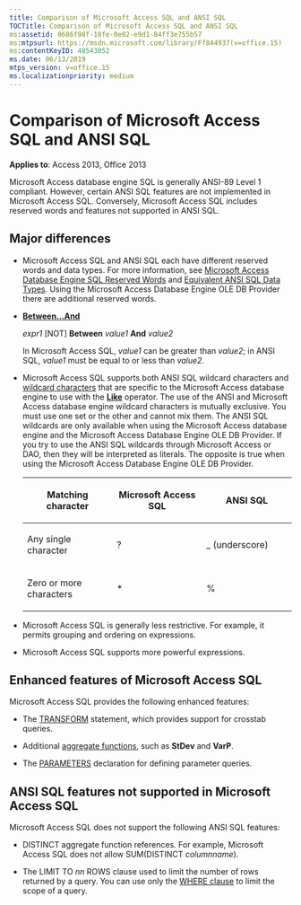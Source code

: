 ```yaml
---
title: Comparison of Microsoft Access SQL and ANSI SQL
TOCTitle: Comparison of Microsoft Access SQL and ANSI SQL
ms:assetid: 0686f98f-10fe-0e02-e9d1-84ff3e755b57
ms:mtpsurl: https://msdn.microsoft.com/library/Ff844937(v=office.15)
ms:contentKeyID: 48543052
ms.date: 06/13/2019
mtps_version: v=office.15
ms.localizationpriority: medium
---
```


# Comparison of Microsoft Access SQL and ANSI SQL

**Applies to**: Access 2013, Office 2013

Microsoft Access database engine SQL is generally ANSI-89 Level 1 compliant. However, certain ANSI SQL features are not implemented in Microsoft Access SQL. Conversely, Microsoft Access SQL includes reserved words and features not supported in ANSI SQL.

## Major differences

- Microsoft Access SQL and ANSI SQL each have different reserved words and data types. For more information, see [Microsoft Access Database Engine SQL Reserved Words](sql-reserved-words.md) and [Equivalent ANSI SQL Data Types](equivalent-ansi-sql-data-types.md). Using the Microsoft Access Database Engine OLE DB Provider there are additional reserved words.

- **[Between…And](https://docs.microsoft.com/office/vba/access/concepts/miscellaneous/between-and-operator)**
    
  *expr1* \[NOT\] **Between** *value1* **And** *value2*
    
  In Microsoft Access SQL, *value1* can be greater than *value2*; in ANSI SQL, *value1* must be equal to or less than *value2.*

- Microsoft Access SQL supports both ANSI SQL wildcard characters and [wildcard characters](using-wildcard-characters-in-string-comparisons.md) that are specific to the Microsoft Access database engine to use with the **[Like](https://docs.microsoft.com/office/vba/access/Concepts/Structured-Query-Language/like-operator-microsoft-access-sql)** operator. The use of the ANSI and Microsoft Access database engine wildcard characters is mutually exclusive. You must use one set or the other and cannot mix them. The ANSI SQL wildcards are only available when using the Microsoft Access database engine and the Microsoft Access Database Engine OLE DB Provider. If you try to use the ANSI SQL wildcards through Microsoft Access or DAO, then they will be interpreted as literals. The opposite is true when using the Microsoft Access Database Engine OLE DB Provider.
    
    <table>
    <colgroup>
    <col style="width: 33%" />
    <col style="width: 33%" />
    <col style="width: 33%" />
    </colgroup>
    <thead>
    <tr class="header">
    <th><p>Matching character</p></th>
    <th><p>Microsoft Access SQL</p></th>
    <th><p>ANSI SQL</p></th>
    </tr>
    </thead>
    <tbody>
    <tr class="odd">
    <td><p>Any single character</p></td>
    <td><p>?</p></td>
    <td><p>_ (underscore)</p></td>
    </tr>
    <tr class="even">
    <td><p>Zero or more characters</p></td>
    <td><p>*</p></td>
    <td><p>%</p></td>
    </tr>
    </tbody>
    </table>


- Microsoft Access SQL is generally less restrictive. For example, it permits grouping and ordering on expressions.

- Microsoft Access SQL supports more powerful expressions.

## Enhanced features of Microsoft Access SQL

Microsoft Access SQL provides the following enhanced features:

- The [TRANSFORM](transform-statement-microsoft-access-sql.md) statement, which provides support for crosstab queries.

- Additional [aggregate functions](sql-aggregate-functions-sql.md), such as **StDev** and **VarP**.

- The [PARAMETERS](parameters-declaration-microsoft-access-sql.md) declaration for defining parameter queries.

## ANSI SQL features not supported in Microsoft Access SQL

Microsoft Access SQL does not support the following ANSI SQL features:

- DISTINCT aggregate function references. For example, Microsoft Access SQL does not allow SUM(DISTINCT *columnname*).

- The LIMIT TO *nn* ROWS clause used to limit the number of rows returned by a query. You can use only the [WHERE clause](https://docs.microsoft.com/office/vba/access/Concepts/Structured-Query-Language/where-clause-microsoft-access-sql) to limit the scope of a query.


